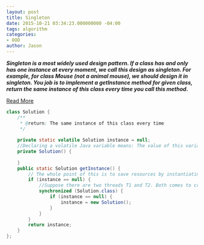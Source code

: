 ```yaml
---
layout: post
title: Singleton
date: 2015-10-21 03:34:23.000000000 -04:00
tags: algorithm
categories:
- OOD
author: Jason
---
```

<p><strong><em>Singleton is a most widely used design pattern. If a class has and only has one instance at every moment, we call this design as singleton. For example, for class Mouse (not a animal mouse), we should design it in singleton. You job is to implement a getInstance method for given class, return the same instance of this class every time you call this method.</em></strong></p>


<p><a href="http://www.programmerinterview.com/index.php/design-pattern-questions/design-pattern-interview-question-part-2/">Read More</a></p>

``` java
class Solution {
    /**
     * @return: The same instance of this class every time
     */
    
    private static volatile Solution instance = null;
    //Declaring a volatile Java variable means: The value of this variable will never be cached thread-locally: all reads and writes will go straight to "main memory"; Access to the variable acts as though it is enclosed in a synchronized block, synchronized on itself.
    private Solution() {
        
    }
    public static Solution getInstance() {
        // The whole point of this is to save resources by instantiating the Singleton only when it’s actually needed. This technique is commonly known as lazy loading, or deferred initialization.
        if (instance == null) {
            //Suppose there are two threads T1 and T2. Both comes to create instance and execute “instance==null”, now both threads have identified instance variable to null thus assume they must create an instance. They sequentially goes to synchronized block and create the instances. At the end, we have two instances in our application. This error can be solved using double-checked locking. This principle tells us to recheck the instance variable again in synchronized block in given below way:
            synchronized (Solution.class) {
                if (instance == null) {
                    instance = new Solution();
                }
            }
        }
        return instance;
    }
};
```

